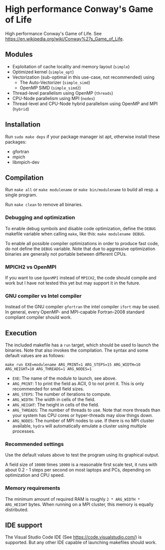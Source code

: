 # High performance Conway's Game of Life
High performance Conway's Game of Life. See https://en.wikipedia.org/wiki/Conway%27s_Game_of_Life.

## Modules
 - Exploitation of cache locality and memory layout (`simple`)
 - Optimized kernel (`simple_opt`) 
 - Vectorization (sub-optimal in this use-case, not recommended) using
   - The Auto-Vectorizer (`simple_simd`)
   - OpenMP SIMD (`simple_simd2`)
 - Thread-level parallelism using OpenMP (`threads`)
 - CPU-Node parallelism using MPI (`nodes`)
 - Thread-level and CPU-Node hybrid parallelism using OpenMP and MPI (`hybrid`)

## Installation
Run `sudo make deps` if your package manager ist apt, otherwise install these packages:
 - gfortran
 - mpich
 - libmpich-dev

## Compilation
Run `make all` or `make modulename` or `make bin/modulename` to build all resp. a single program.

Run `make clean` to remove all binaries.

### Debugging and optimization
To enable debug symbols and disable code optimization, define the `DEBUG` makefile variable when calling `make`, like this: `make modulename DEBUG`.

To enable all possible compiler optimizations in order to produce fast code, do not define the `DEBUG` variable. Note that due to aggressive optimization binaries are generally not portable between different CPUs.

### MPICH2 vs OpenMPI
If you want to use `OpenMPI` instead of `MPICH2`, the code should compile and work but I have not tested this yet but may support it in the future.

### GNU compiler vs Intel compiler
Instead of the GNU compiler `gfortran` the intel compiler `ifort` may be used. In general, every OpenMP- and MPI-capable Fortran-2008 standard compliant compiler should work.

## Execution
The included makefile has a `run` target, which should be used to launch the binaries. Note that also invokes the compilation. The syntax and some default values are as follows:

`make run EXE=modulename ARG_PRINT=1 ARG_STEPS=15 ARG_WIDTH=10 ARG_HEIGHT=10 ARG_THREADS=1 ARG_NODES=1`
 - `EXE`: The name of the module to launch, see above.
 - `ARG_PRINT`: 1 to print the field as ACII, 0 to not print it. This is only recommended for small field sizes.
 - `ARG_STEPS`: The number of iterations to compute.
 - `ARG_WIDTH`: The width in cells of the field.
 - `ARG_HEIGHT`: The height in cells of the field.
 - `ARG_THREADS`: The number of threads to use. Note that more threads than your system has CPU cores or hyper-threads may slow things down.
 - `ARG_NODES`: The number of MPI nodes to use. If there is no MPI cluster available, `hydra` will automatically emulate a cluster using multiple processes.

### Recommended settings
Use the default values above to test the program using its graphical output.

A field size of `10000` times `10000` is a reasonable first scale test, it runs with about 0.2 - 1 steps per second on most laptops and PCs, depending on optimization and CPU speed.

### Memory requirements
The minimum amount of required RAM is roughly `2 * ARG_WIDTH * ARG_HEIGHT` bytes. When running on a MPI cluster, this memory is equally distributed.

## IDE support
The Visual Studio Code IDE (See https://code.visualstudio.com/) is supported. But any other IDE capable of launching makefiles should work.